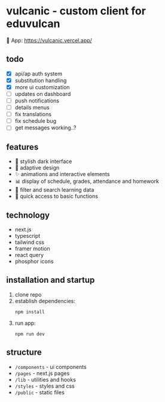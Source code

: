 # vulcanic - custom client for eduvulcan
🔗 App: https://vulcanic.vercel.app/

## todo

- [x] api/ap auth system
- [x] substitution handling
- [x] more ui customization
- [ ] updates on dashboard
- [ ] push notifications
- [ ] details menus
- [ ] fix translations
- [ ] fix schedule bug
- [ ] get messages working..?

## features

- 🌙 stylish dark interface
- 📱 adaptive design
- ✨ animations and interactive elements
- 📊 display of schedule, grades, attendance and homework
- 📝 filter and search learning data
- 🚀 quick access to basic functions

## technology

- next.js
- typescript
- tailwind css
- framer motion
- react query
- phosphor icons

## installation and startup

1. clone repo
2. establish dependencies:
   ```
   npm install
   ```
3. run app:
   ```
   npm run dev
   ```

## structure

- `/components` - ui components
- `/pages` - next.js pages
- `/lib` - utilities and hooks
- `/styles` - styles and css
- `/public` - static files
